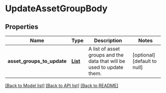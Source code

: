 # UpdateAssetGroupBody
## Properties

| Name | Type | Description | Notes |
|------------ | ------------- | ------------- | -------------|
| **asset\_groups\_to\_update** | [**List**](UpdateAssetGroupBody_asset_groups_to_update_inner.md) | A list of asset groups and the data that will be used to update them. | [optional] [default to null] |

[[Back to Model list]](../README.md#documentation-for-models) [[Back to API list]](../README.md#documentation-for-api-endpoints) [[Back to README]](../README.md)

